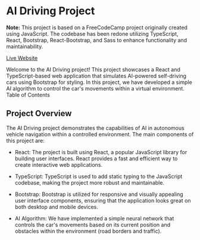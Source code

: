 # AI Driving Project

**Note:** This project is based on a FreeCodeCamp project originally created using JavaScript. The codebase has been redone utilizing TypeScript, React, Bootstrap, React-Bootstrap, and Sass to enhance functionality and maintainability.

[Live Website](https://ai-driving-simulation.netlify.app/)

Welcome to the AI Driving project! This project showcases a React and TypeScript-based web application that simulates AI-powered self-driving cars using Bootstrap for styling. In this project, we have developed a simple AI algorithm to control the car's movements within a virtual environment.
Table of Contents


## Project Overview

The AI Driving project demonstrates the capabilities of AI in autonomous vehicle navigation within a controlled environment. The main components of this project are:

   - React: The project is built using React, a popular JavaScript library for building user interfaces. React provides a fast and efficient way to create interactive web applications.

   - TypeScript: TypeScript is used to add static typing to the JavaScript codebase, making the project more robust and maintainable.

   - Bootstrap: Bootstrap is utilized for responsive and visually appealing user interface components, ensuring that the application looks great on both desktop and mobile devices.

   - AI Algorithm: We have implemented a simple neural network that controls the car's movements based on its current position and obstacles within the environment (road borders and traffic).

